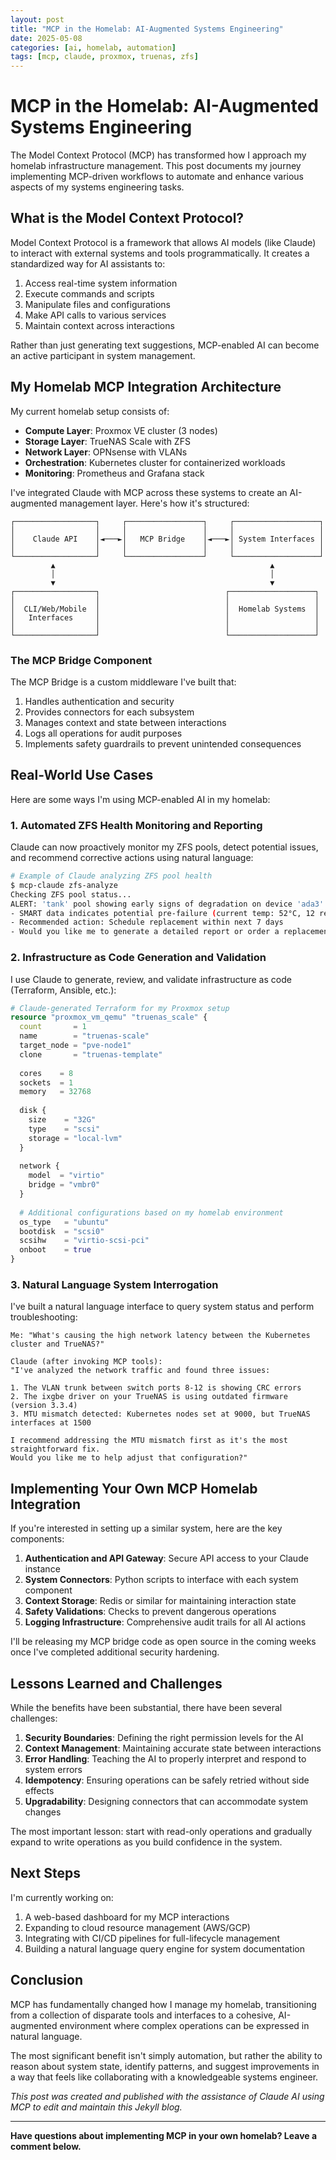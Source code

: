 ```yaml
---
layout: post
title: "MCP in the Homelab: AI-Augmented Systems Engineering"
date: 2025-05-08
categories: [ai, homelab, automation]
tags: [mcp, claude, proxmox, truenas, zfs]
---
```


# MCP in the Homelab: AI-Augmented Systems Engineering

The Model Context Protocol (MCP) has transformed how I approach my homelab infrastructure management. This post documents my journey implementing MCP-driven workflows to automate and enhance various aspects of my systems engineering tasks.

## What is the Model Context Protocol?

Model Context Protocol is a framework that allows AI models (like Claude) to interact with external systems and tools programmatically. It creates a standardized way for AI assistants to:

1. Access real-time system information
2. Execute commands and scripts
3. Manipulate files and configurations
4. Make API calls to various services
5. Maintain context across interactions

Rather than just generating text suggestions, MCP-enabled AI can become an active participant in system management.

## My Homelab MCP Integration Architecture

My current homelab setup consists of:

- **Compute Layer**: Proxmox VE cluster (3 nodes)
- **Storage Layer**: TrueNAS Scale with ZFS
- **Network Layer**: OPNsense with VLANs
- **Orchestration**: Kubernetes cluster for containerized workloads
- **Monitoring**: Prometheus and Grafana stack

I've integrated Claude with MCP across these systems to create an AI-augmented management layer. Here's how it's structured:

```
┌──────────────────┐     ┌─────────────────┐     ┌───────────────────┐
│                  │     │                 │     │                   │
│    Claude API    │◄───►│   MCP Bridge    │◄───►│ System Interfaces │
│                  │     │                 │     │                   │
└──────────────────┘     └─────────────────┘     └───────────────────┘
         ▲                                                ▲
         │                                                │
         ▼                                                ▼
┌──────────────────┐                            ┌───────────────────┐
│                  │                            │                   │
│  CLI/Web/Mobile  │                            │  Homelab Systems  │
│   Interfaces     │                            │                   │
│                  │                            │                   │
└──────────────────┘                            └───────────────────┘
```

### The MCP Bridge Component

The MCP Bridge is a custom middleware I've built that:

1. Handles authentication and security
2. Provides connectors for each subsystem
3. Manages context and state between interactions
4. Logs all operations for audit purposes
5. Implements safety guardrails to prevent unintended consequences

## Real-World Use Cases

Here are some ways I'm using MCP-enabled AI in my homelab:

### 1. Automated ZFS Health Monitoring and Reporting

Claude can now proactively monitor my ZFS pools, detect potential issues, and recommend corrective actions using natural language:

```bash
# Example of Claude analyzing ZFS pool health
$ mcp-claude zfs-analyze
Checking ZFS pool status...
ALERT: 'tank' pool showing early signs of degradation on device 'ada3'
- SMART data indicates potential pre-failure (current temp: 52°C, 12 reallocated sectors)
- Recommended action: Schedule replacement within next 7 days
- Would you like me to generate a detailed report or order a replacement drive?
```

### 2. Infrastructure as Code Generation and Validation

I use Claude to generate, review, and validate infrastructure as code (Terraform, Ansible, etc.):

```terraform
# Claude-generated Terraform for my Proxmox setup
resource "proxmox_vm_qemu" "truenas_scale" {
  count       = 1
  name        = "truenas-scale"
  target_node = "pve-node1"
  clone       = "truenas-template"
  
  cores    = 8
  sockets  = 1
  memory   = 32768
  
  disk {
    size    = "32G"
    type    = "scsi"
    storage = "local-lvm"
  }
  
  network {
    model  = "virtio"
    bridge = "vmbr0"
  }
  
  # Additional configurations based on my homelab environment
  os_type   = "ubuntu"
  bootdisk  = "scsi0"
  scsihw    = "virtio-scsi-pci"
  onboot    = true
}
```

### 3. Natural Language System Interrogation

I've built a natural language interface to query system status and perform troubleshooting:

```
Me: "What's causing the high network latency between the Kubernetes cluster and TrueNAS?"

Claude (after invoking MCP tools):
"I've analyzed the network traffic and found three issues:

1. The VLAN trunk between switch ports 8-12 is showing CRC errors
2. The ixgbe driver on your TrueNAS is using outdated firmware (version 3.3.4)
3. MTU mismatch detected: Kubernetes nodes set at 9000, but TrueNAS interfaces at 1500

I recommend addressing the MTU mismatch first as it's the most straightforward fix.
Would you like me to help adjust that configuration?"
```

## Implementing Your Own MCP Homelab Integration

If you're interested in setting up a similar system, here are the key components:

1. **Authentication and API Gateway**: Secure API access to your Claude instance
2. **System Connectors**: Python scripts to interface with each system component
3. **Context Storage**: Redis or similar for maintaining interaction state
4. **Safety Validations**: Checks to prevent dangerous operations
5. **Logging Infrastructure**: Comprehensive audit trails for all AI actions

I'll be releasing my MCP bridge code as open source in the coming weeks once I've completed additional security hardening.

## Lessons Learned and Challenges

While the benefits have been substantial, there have been several challenges:

1. **Security Boundaries**: Defining the right permission levels for the AI
2. **Context Management**: Maintaining accurate state between interactions
3. **Error Handling**: Teaching the AI to properly interpret and respond to system errors
4. **Idempotency**: Ensuring operations can be safely retried without side effects
5. **Upgradability**: Designing connectors that can accommodate system changes

The most important lesson: start with read-only operations and gradually expand to write operations as you build confidence in the system.

## Next Steps

I'm currently working on:

1. A web-based dashboard for my MCP interactions
2. Expanding to cloud resource management (AWS/GCP)
3. Integrating with CI/CD pipelines for full-lifecycle management
4. Building a natural language query engine for system documentation

## Conclusion

MCP has fundamentally changed how I manage my homelab, transitioning from a collection of disparate tools and interfaces to a cohesive, AI-augmented environment where complex operations can be expressed in natural language.

The most significant benefit isn't simply automation, but rather the ability to reason about system state, identify patterns, and suggest improvements in a way that feels like collaborating with a knowledgeable systems engineer.

_This post was created and published with the assistance of Claude AI using MCP to edit and maintain this Jekyll blog._

---

**Have questions about implementing MCP in your own homelab? Leave a comment below.**
